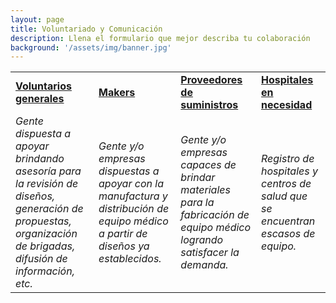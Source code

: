 ```yaml
---
layout: page
title: Voluntariado y Comunicación
description: Llena el formulario que mejor describa tu colaboración
background: '/assets/img/banner.jpg'
---
```












|  |  |  |  |
|--|--|--| --|
| [**Voluntarios generales**](https://forms.gle/FC3Zd56DBSgBc1X86) | [**Makers**](https://forms.gle/d6P6xcZGmrPQAEHe8) | [**Proveedores de suministros**](https://forms.gle/cHYMKvGbjr6JVqRK9) | [**Hospitales en necesidad**](https://forms.gle/HGwjGtqWFeAr7XP37) |
| *Gente dispuesta a apoyar brindando asesoría para la revisión de diseños, generación de propuestas, organización de brigadas, difusión de información,  etc.* | *Gente y/o empresas dispuestas a apoyar con la manufactura y distribución de equipo médico a partir de diseños ya establecidos.* | *Gente y/o empresas capaces de brindar materiales para la fabricación de equipo médico logrando satisfacer la demanda.* | *Registro de hospitales y centros de salud que se encuentran escasos de equipo.* |
